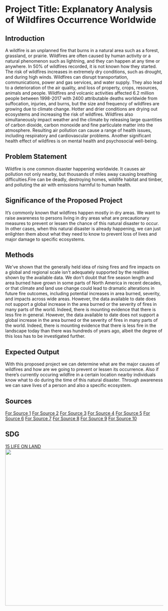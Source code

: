 # Project Title: Explanatory Analysis of Wildfires Occurrence Worldwide
## Introduction

A wildfire is an unplanned fire that burns in a natural area such as a forest, grassland, or prairie. Wildfires are often caused by human activity or a natural phenomenon such as lightning, and they can happen at any time or anywhere. In 50% of wildfires recorded, it is not known how they started.
The risk of wildfires increases in extremely dry conditions, such as drought, and during high winds. Wildfires can disrupt transportation, communications, power and gas services, and water supply. They also lead to a deterioration of the air quality, and loss of property, crops, resources, animals and people.
Wildfires and volcanic activities affected 6.2 million people between 1998-2017 with 2400 attributable deaths worldwide from suffocation, injuries, and burns, but the size and frequency of wildfires are growing due to climate change. Hotter and drier conditions are drying out ecosystems and increasing the risk of wildfires. Wildfires also simultaneously impact weather and the climate by releasing large quantities of carbon dioxide, carbon monoxide and fine particulate matter into the atmosphere. Resulting air pollution can cause a range of health issues, including respiratory and cardiovascular problems. Another significant health effect of wildfires is on mental health and psychosocial well-being.

## Problem Statement

Wildfire is one common disaster happening worldwide. It causes air pollution not only nearby, but thousands of miles away causing breathing difficulties.Fire can be deadly, destroying homes, wildlife habitat and timber, and polluting the air with emissions harmful to human health.

## Significance of the Proposed Project

It’s commonly known that wildfires happen mostly in dry areas. We want to raise awareness to persons living in dry areas what are precautionary measures to prevent or lessen the chance of this natural disaster to occur. In other cases, when this natural disaster is already happening, we can just enlighten them about what they need to know to prevent loss of lives and major damage to specific ecosystems.

## Methods

We've shown that the generally held idea of rising fires and fire impacts on a global and regional scale isn't adequately supported by the realities shown by the available data. We don't doubt that fire season length and area burned have grown in some parts of North America in recent decades, or that climate and land use change could lead to dramatic alterations in future fire outcomes, including potential increases in area burned, severity, and impacts across wide areas. However, the data available to date does not support a global increase in the area burned or the severity of fires in many parts of the world. Indeed, there is mounting evidence that there is less fire in general. However,
 the data available to date does not support a global increase in the area burned or the severity of fires in many parts of the world. Indeed, there is mounting evidence that there is less fire in the landscape today than there was hundreds of years ago, albeit the degree of this loss has to be investigated further.

## Expected Output
With this proposed project we can determine what are the major causes of wildfires and how are we going to prevent or lessen its occurrence. Also if there’s currently occuring wildfire  in a certain location nearby individuals know what to do during the time of this natural disaster. Through awareness we can save lives of a person and also a specific ecosystem.

## Sources
<a href=""> For Source 1</a>
<a href=""> For Source 2</a>
<a href=""> For Source 3</a>
<a href=""> For Source 4</a>
<a href=""> For Source 5</a>
<a href=""> For Source 6</a>
<a href=""> For Source 7</a>
<a href=""> For Source 8</a>
<a href=""> For Source 9</a>
<a href=""> For Source 10</a>


## SDG
<a href=""> 15 LIFE ON LAND<c></a>
<img src= "https://user-images.githubusercontent.com/103124210/170488347-86f346e2-6d51-42a8-acea-ea7edddd6a26.png" width= "1500" height = "500">
